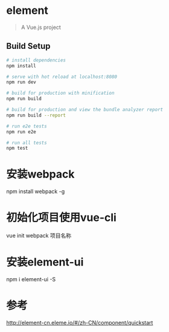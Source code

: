 # element

> A Vue.js project

## Build Setup

``` bash
# install dependencies
npm install

# serve with hot reload at localhost:8080
npm run dev

# build for production with minification
npm run build

# build for production and view the bundle analyzer report
npm run build --report

# run e2e tests
npm run e2e

# run all tests
npm test
```

# 安装webpack
 
npm install webpack -g

# 初始化项目使用vue-cli

vue init webpack 项目名称

# 安装element-ui

npm i element-ui -S

# 参考
http://element-cn.eleme.io/#/zh-CN/component/quickstart

